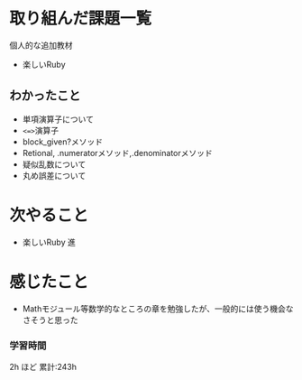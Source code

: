 # 取り組んだ課題一覧
個人的な追加教材
- 楽しいRuby
## わかったこと
- 単項演算子について
- `<=>`演算子
- block_given?メソッド
- Retional, .numeratorメソッド,.denominatorメソッド
- 疑似乱数について
- 丸め誤差について
# 次やること

- 楽しいRuby 進

# 感じたこと
- Mathモジュール等数学的なところの章を勉強したが、一般的には使う機会なさそうと思った
### 学習時間

2h ほど
累計:243h
